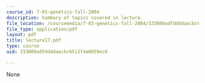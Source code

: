 ```yaml
---
course_id: 7-03-genetics-fall-2004
description: Summary of topics covered in lecture.
file_location: /coursemedia/7-03-genetics-fall-2004/333009adfdd4daacbc6512f4a0659ec0_lecture17.pdf
file_type: application/pdf
layout: pdf
title: lecture17.pdf
type: course
uid: 333009adfdd4daacbc6512f4a0659ec0

---
```

None